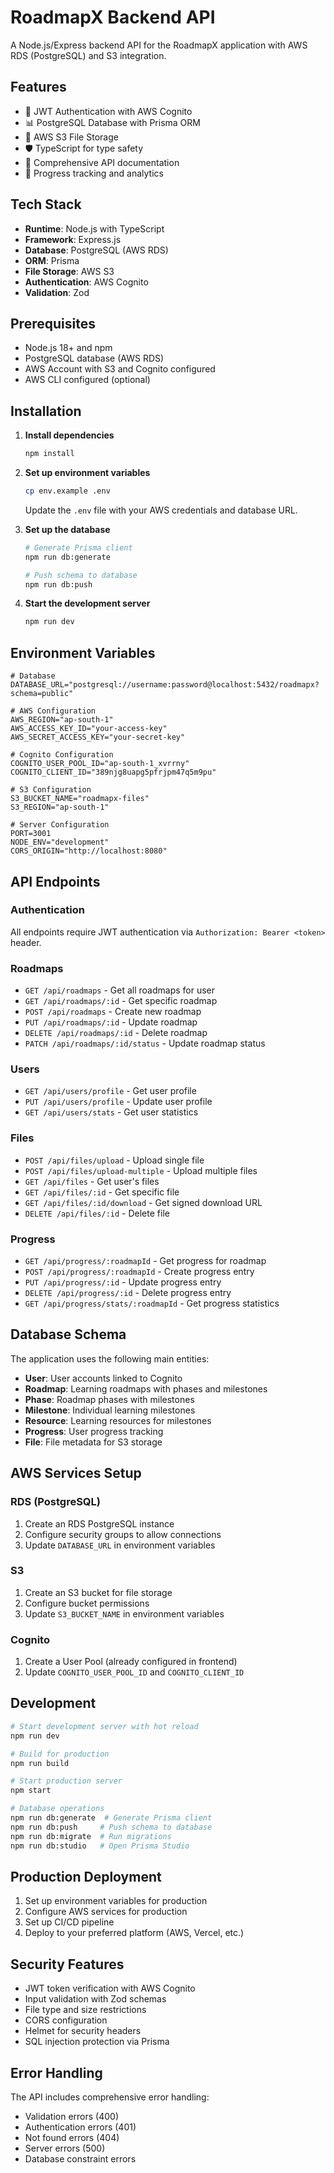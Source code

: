 # RoadmapX Backend API

A Node.js/Express backend API for the RoadmapX application with AWS RDS (PostgreSQL) and S3 integration.

## Features

- 🔐 JWT Authentication with AWS Cognito
- 📊 PostgreSQL Database with Prisma ORM
- 📁 AWS S3 File Storage
- 🛡️ TypeScript for type safety
- 📝 Comprehensive API documentation
- 🔄 Progress tracking and analytics

## Tech Stack

- **Runtime**: Node.js with TypeScript
- **Framework**: Express.js
- **Database**: PostgreSQL (AWS RDS)
- **ORM**: Prisma
- **File Storage**: AWS S3
- **Authentication**: AWS Cognito
- **Validation**: Zod

## Prerequisites

- Node.js 18+ and npm
- PostgreSQL database (AWS RDS)
- AWS Account with S3 and Cognito configured
- AWS CLI configured (optional)

## Installation

1. **Install dependencies**
   ```bash
   npm install
   ```

2. **Set up environment variables**
   ```bash
   cp env.example .env
   ```
   
   Update the `.env` file with your AWS credentials and database URL.

3. **Set up the database**
   ```bash
   # Generate Prisma client
   npm run db:generate
   
   # Push schema to database
   npm run db:push
   ```

4. **Start the development server**
   ```bash
   npm run dev
   ```

## Environment Variables

```env
# Database
DATABASE_URL="postgresql://username:password@localhost:5432/roadmapx?schema=public"

# AWS Configuration
AWS_REGION="ap-south-1"
AWS_ACCESS_KEY_ID="your-access-key"
AWS_SECRET_ACCESS_KEY="your-secret-key"

# Cognito Configuration
COGNITO_USER_POOL_ID="ap-south-1_xvrrny"
COGNITO_CLIENT_ID="389njg8uapg5pfrjpm47q5m9pu"

# S3 Configuration
S3_BUCKET_NAME="roadmapx-files"
S3_REGION="ap-south-1"

# Server Configuration
PORT=3001
NODE_ENV="development"
CORS_ORIGIN="http://localhost:8080"
```

## API Endpoints

### Authentication
All endpoints require JWT authentication via `Authorization: Bearer <token>` header.

### Roadmaps
- `GET /api/roadmaps` - Get all roadmaps for user
- `GET /api/roadmaps/:id` - Get specific roadmap
- `POST /api/roadmaps` - Create new roadmap
- `PUT /api/roadmaps/:id` - Update roadmap
- `DELETE /api/roadmaps/:id` - Delete roadmap
- `PATCH /api/roadmaps/:id/status` - Update roadmap status

### Users
- `GET /api/users/profile` - Get user profile
- `PUT /api/users/profile` - Update user profile
- `GET /api/users/stats` - Get user statistics

### Files
- `POST /api/files/upload` - Upload single file
- `POST /api/files/upload-multiple` - Upload multiple files
- `GET /api/files` - Get user's files
- `GET /api/files/:id` - Get specific file
- `GET /api/files/:id/download` - Get signed download URL
- `DELETE /api/files/:id` - Delete file

### Progress
- `GET /api/progress/:roadmapId` - Get progress for roadmap
- `POST /api/progress/:roadmapId` - Create progress entry
- `PUT /api/progress/:id` - Update progress entry
- `DELETE /api/progress/:id` - Delete progress entry
- `GET /api/progress/stats/:roadmapId` - Get progress statistics

## Database Schema

The application uses the following main entities:

- **User**: User accounts linked to Cognito
- **Roadmap**: Learning roadmaps with phases and milestones
- **Phase**: Roadmap phases with milestones
- **Milestone**: Individual learning milestones
- **Resource**: Learning resources for milestones
- **Progress**: User progress tracking
- **File**: File metadata for S3 storage

## AWS Services Setup

### RDS (PostgreSQL)
1. Create an RDS PostgreSQL instance
2. Configure security groups to allow connections
3. Update `DATABASE_URL` in environment variables

### S3
1. Create an S3 bucket for file storage
2. Configure bucket permissions
3. Update `S3_BUCKET_NAME` in environment variables

### Cognito
1. Create a User Pool (already configured in frontend)
2. Update `COGNITO_USER_POOL_ID` and `COGNITO_CLIENT_ID`

## Development

```bash
# Start development server with hot reload
npm run dev

# Build for production
npm run build

# Start production server
npm start

# Database operations
npm run db:generate  # Generate Prisma client
npm run db:push     # Push schema to database
npm run db:migrate  # Run migrations
npm run db:studio   # Open Prisma Studio
```

## Production Deployment

1. Set up environment variables for production
2. Configure AWS services for production
3. Set up CI/CD pipeline
4. Deploy to your preferred platform (AWS, Vercel, etc.)

## Security Features

- JWT token verification with AWS Cognito
- Input validation with Zod schemas
- File type and size restrictions
- CORS configuration
- Helmet for security headers
- SQL injection protection via Prisma

## Error Handling

The API includes comprehensive error handling:
- Validation errors (400)
- Authentication errors (401)
- Not found errors (404)
- Server errors (500)
- Database constraint errors
